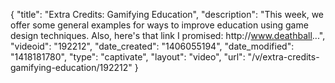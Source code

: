 {
    "title": "Extra Credits: Gamifying Education",
    "description": "This week, we offer some general examples for ways to improve education using game design techniques. Also, here's that link I promised: http:\/\/www.deathball...",
    "videoid": "192212",
    "date_created": "1406055194",
    "date_modified": "1418181780",
    "type": "captivate",
    "layout": "video",
    "url": "\/v\/extra-credits-gamifying-education\/192212"
}